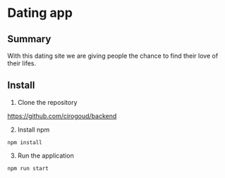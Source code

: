 # Dating app

## Summary
With this dating site we are giving people the chance to find their love of their lifes.

## Install
1. Clone the repository 

https://github.com/cirogoud/backend

2. Install npm

```
npm install 
```

3. Run the application
```
npm run start
```